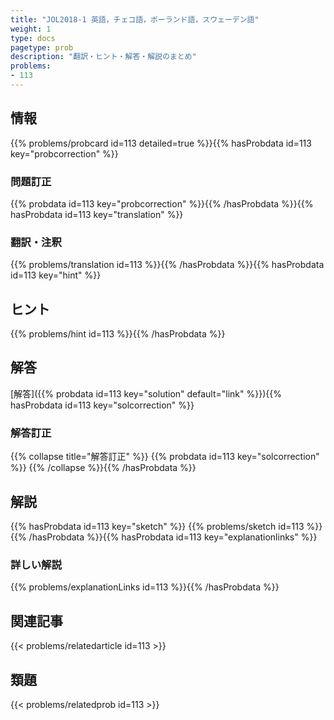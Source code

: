 ```yaml
---
title: "JOL2018-1 英語，チェコ語，ポーランド語，スウェーデン語"
weight: 1
type: docs
pagetype: prob
description: "翻訳・ヒント・解答・解説のまとめ"
problems: 
- 113
---
```


## 情報

{{% problems/probcard id=113 detailed=true %}}{{% hasProbdata id=113 key="probcorrection" %}}

### 問題訂正

{{% probdata id=113 key="probcorrection" %}}{{% /hasProbdata %}}{{% hasProbdata id=113 key="translation" %}}

### 翻訳・注釈

{{% problems/translation id=113 %}}{{% /hasProbdata %}}{{% hasProbdata id=113 key="hint" %}}

## ヒント

{{% problems/hint id=113 %}}{{% /hasProbdata %}}

## 解答

[解答]({{% probdata id=113 key="solution" default="link" %}}){{% hasProbdata id=113 key="solcorrection" %}}

### 解答訂正

{{% collapse title="解答訂正" %}}
{{% probdata id=113 key="solcorrection" %}}
{{% /collapse %}}{{% /hasProbdata %}}

## 解説

{{% hasProbdata id=113 key="sketch" %}}
{{% problems/sketch id=113 %}}
{{% /hasProbdata %}}{{% hasProbdata id=113 key="explanationlinks" %}}

### 詳しい解説

{{% problems/explanationLinks id=113 %}}{{% /hasProbdata %}}

## 関連記事

{{< problems/relatedarticle id=113 >}}

## 類題

{{< problems/relatedprob id=113 >}}
